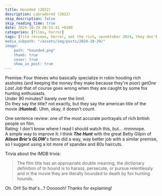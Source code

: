 ```yaml
---
title: Hounded (2022)
description: Labradored (2022)
skip_description: false
skip_reading_time: true
date: 2024-10-29 20:51:41 +0100
categories: [films, horror]
tags: [film reviews, horror, eat the rich, spooktober 2024, they don't say the title]
media_subpath: "/assets/img/posts/2024-10-29/"
image:
    path: "hounded.png"
    thumb: true
    cover: true
    show_in_post: true
---
```

<span class="reviewsection">Premise:</span> Four thieves who basically specialize in robin hooding rich assholes (and keeping the money they make because they're poor) get*One Last Job* that of course goes wrong when they are caught by some fox hunting enthusiasts.<br/>
<span class="reviewsection">Under 90 minutes?</span> barely over the limit.<br/>
<span class="reviewsection">Do they say the title?</span> not exactly, but they say the american title of the movie (***Hunted***). Uhm, okay, it doesn't count.

<span class="reviewsection">One sentence review:</span> one of the most accurate portrayals of rich british people on film.<br/>
<span class="reviewsection">Rating:</span> I don't know where I read I should watch this, but... nnnnnope.<br/>
<span class="reviewsection">A simple way to improve it:</span> I think ***The Hunt*** with the great Betty Gilpin of ***Alison Brie's GLOW***'s fame did a way, way better job with a similar premise, so I suggest using a lot more of spandex and 80s haircuts.

<span class="reviewsection">Trivia about the IMDB trivia:</span>
> The film title has an appropriate double meaning, the dictionary definition of to hound is to harass, persecute, or pursue relentlessly and in the movie they are literally hounded to death by fox hunting hounds.

Oh. OH! So that's...? Ooooooh! Thanks for explaining!
